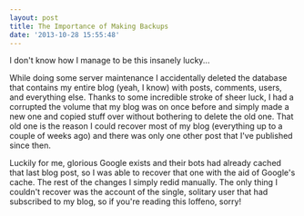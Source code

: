 ```yaml
---
layout: post
title: The Importance of Making Backups
date: '2013-10-28 15:55:48'
---
```


I don't know how I manage to be this insanely lucky...

While doing some server maintenance I accidentally deleted the database that contains my entire blog (yeah, I know) with posts, comments, users, and everything else. Thanks to some incredible stroke of sheer luck, I had a corrupted the volume that my blog was on once before and simply made a new one and copied stuff over without bothering to delete the old one. That old one is the reason I could recover most of my blog (everything up to a couple of weeks ago) and there was only one other post that I've published since then.

Luckily for me, glorious Google exists and their bots had already cached that last blog post, so I was able to recover that one with the aid of Google's cache. The rest of the changes I simply redid manually. The only thing I couldn't recover was the account of the single, solitary user that had subscribed to my blog, so if you're reading this loffeno, sorry!